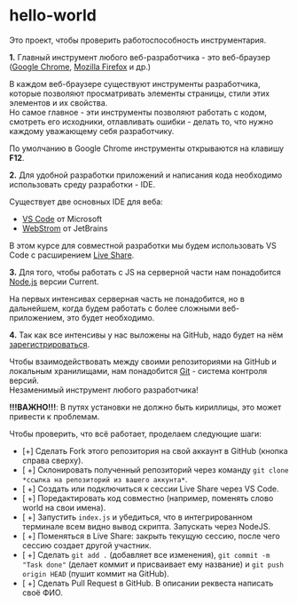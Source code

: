 # hello-world

Это проект, чтобы проверить работоспособность инструментария.

**1\.** Главный инструмент любого веб-разработчика - это веб-браузер ([Google Chrome](https://www.google.com/intl/ru_ru/chrome/), [Mozilla Firefox](https://www.mozilla.org/ru/firefox/new/) и др.)

В каждом веб-браузере существуют инструменты разработчика, которые позволяют просматривать элементы страницы, стили этих элементов и их свойства.  
Но самое главное - эти инструменты позволяют работать с кодом, смотреть его исходники, отлавливать ошибки - делать то, что нужно каждому уважающему себя разработчику.

По умолчанию в Google Chrome инструменты открываются на клавишу **F12**.

**2\.** Для удобной разработки приложений и написания кода необходимо использовать среду разработки - IDE.  

Существует две основных IDE для веба: 
- [VS Code](https://code.visualstudio.com/) от Microsoft
- [WebStrom](https://www.jetbrains.com/ru-ru/webstorm/) от JetBrains

В этом курсе для совместной разработки мы будем использовать VS Code с расширением [Live Share](https://marketplace.visualstudio.com/items?itemName=MS-vsliveshare.vsliveshare-pack).

**3\.** Для того, чтобы работать с JS на серверной части нам понадобится [Node.js](https://nodejs.org/en/) версии Current.

На первых интенсивах серверная часть не понадобится, но в дальнейшем, когда будем работать с более сложными веб-приложением, это будет необходимо.

**4\.** Так как все интенсивы у нас выложены на GitHub, надо будет на нём [зарегистрироваться](https://github.com/join).

Чтобы взаимодействовать между своими репозиториями на GitHub и локальным хранилищами, нам понадобится [Git](https://git-scm.com/) - система контроля версий.  
Незаменимый инструмент любого разработчика!

**!!!ВАЖНО!!!**: В путях установки не должно быть кириллицы, это может привести к проблемам.

Чтобы проверить, что всё работает, проделаем следующие шаги: 
- [+] Сделать Fork этого репозитория на свой аккаунт в GitHub (кнопка справа сверху).
- [ +] Склонировать полученный репозиторий через команду `git clone *ссылка на репозиторий из вашего аккунта*`.
- [ +] Создать или подключиться к сессии Live Share через VS Code.
- [ +] Поредактировать код совместно (например, поменять слово world на свои имена).
- [ +] Запустить `index.js` и убедиться, что в интегрированном терминале всем видно вывод скрипта. Запускать через NodeJS.
- [ +] Поменяться в Live Share: закрыть текущую сессию, после чего сессию создает другой участник.
- [ +] Сделать `git add .` (добавляет все изменения), `git commit -m "Task done"` (делает коммит и присваивает ему название) и `git push origin HEAD` (пушит коммит на GitHub).
- [ +] Сделать Pull Request в GitHub. В описании реквеста написать своё ФИО.
